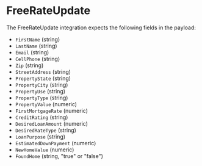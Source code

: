 # FreeRateUpdate

The FreeRateUpdate integration expects the following fields in the payload:

- `FirstName` (string)
- `LastName` (string)
- `Email` (string)
- `CellPhone` (string)
- `Zip` (string)
- `StreetAddress` (string)
- `PropertyState` (string)
- `PropertyCity` (string)
- `PropertyUse` (string)
- `PropertyType` (string)
- `PropertyValue` (numeric)
- `FirstMortgageRate` (numeric)
- `CreditRating` (string)
- `DesiredLoanAmount` (numeric)
- `DesiredRateType` (string)
- `LoanPurpose` (string)
- `EstimatedDownPayment` (numeric)
- `NewHomeValue` (numeric)
- `FoundHome` (string, "true" or "false")
